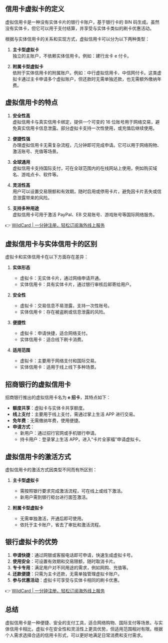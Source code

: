 ## 信用卡虚拟卡的定义

虚拟信用卡是一种没有实体卡片的银行卡账户，基于银行卡的 BIN 码生成。虽然没有实体卡，但它可以用于支付结算，并享受与实体卡类似的刷卡优惠活动。

根据与实体信用卡的关系和实现方式，虚拟信用卡可以分为以下两种类型：

1. **主卡型虚拟卡**  
   独立的主账户，不依赖实体信用卡。例如：建行龙卡 e 付卡。

2. **附属卡型虚拟卡**  
   依附于实体信用卡的附属账户。例如：中行虚拟信用卡、中信网付卡。这类虚拟卡通过主卡申请多个虚拟账户，但还款时无需单独还款，也无需额外缴纳年费。

## 虚拟信用卡的特点

1. **安全性高**  
   虚拟信用卡与真实信用卡绑定，提供一个可变的 16 位账号用于网络交易，避免真实信用卡信息泄露。部分虚拟卡支持一次性使用，或充值后继续使用。

2. **便捷性强**  
   办理虚拟信用卡无需复杂流程，几分钟即可完成申请。它可以用于网络购物、激活账号、充值等场景。

3. **全球通用**  
   虚拟信用卡支持国际支付，可在全球范围内的在线网站上使用，例如购买域名、游戏点卡、软件等。

4. **灵活性高**  
   用户可以设置交易限额和有效期，随时启用或停用卡片，避免因卡片丢失或信息泄露带来的风险。

5. **支持多种用途**  
   虚拟信用卡可用于激活 PayPal、EB 交易账号、游戏账号等国际网络服务。

👉 [WildCard | 一分钟注册，轻松订阅海外线上服务](https://bit.ly/bewildcard)

## 虚拟信用卡与实体信用卡的区别

虚拟卡和实体信用卡在以下方面存在差异：

1. **实体形态**  
   - 虚拟卡：无实体卡片，通过网络申请开通。  
   - 实体信用卡：具有实体卡片，通过银行审核后邮寄给用户。

2. **安全性**  
   - 虚拟卡：交易信息不易泄露，支持一次性账号。  
   - 实体信用卡：存在被盗刷或信息泄露的风险。

3. **便捷性**  
   - 虚拟卡：申请快捷，适合网络支付。  
   - 实体信用卡：适合线下刷卡消费。

4. **适用范围**  
   - 虚拟卡：主要用于网络支付和国际交易。  
   - 实体信用卡：适用于线上线下多种场景。

## 招商银行的虚拟信用卡

招商银行推出的虚拟信用卡名为 **e 招卡**，其特点如下：

- **额度共享**：虚拟卡与实体卡共享额度。  
- **线上支付**：主要用于线上支付，需通过掌上生活 APP 进行交易。  
- **免年费**：无需缴纳年费，使用便捷。  
- **申请方式**：  
  - 新用户：通过招行官网或手机银行申请。  
  - 持卡用户：登录掌上生活 APP，进入“卡片全家福”申请虚拟卡。

## 虚拟信用卡的激活方式

虚拟信用卡的激活方式因类型不同而有所区别：

1. **主卡型虚拟卡**  
   - 需按照银行要求完成激活流程，可在线上或线下激活。  
   - 新用户需到银行柜台进行面签激活。

2. **附属卡型虚拟卡**  
   - 无需单独激活，开通后即可使用。  
   - 依托于主卡账户，省去了审批和激活流程。

## 银行虚拟卡的优势

1. **申请快捷**：通过网银或客服电话即可申请，快速生成虚拟卡号。  
2. **使用安全**：可设置有效期和交易限额，随时取消卡片。  
3. **专卡专用**：满足用户对不同用途的需求，例如网购、充值等。  
4. **还款便捷**：只需为主卡还款，无需单独管理虚拟卡账户。  
5. **参与优惠活动**：虚拟卡可享受与实体卡相同的刷卡优惠。

👉 [WildCard | 一分钟注册，轻松订阅海外线上服务](https://bit.ly/bewildcard)

## 总结

虚拟信用卡是一种便捷、安全的支付工具，适合网络购物、国际支付等场景。与实体信用卡相比，虚拟卡在安全性和灵活性上更具优势，但适用范围相对有限。根据个人需求选择合适的信用卡形式，可以更好地满足日常消费和支付需求。